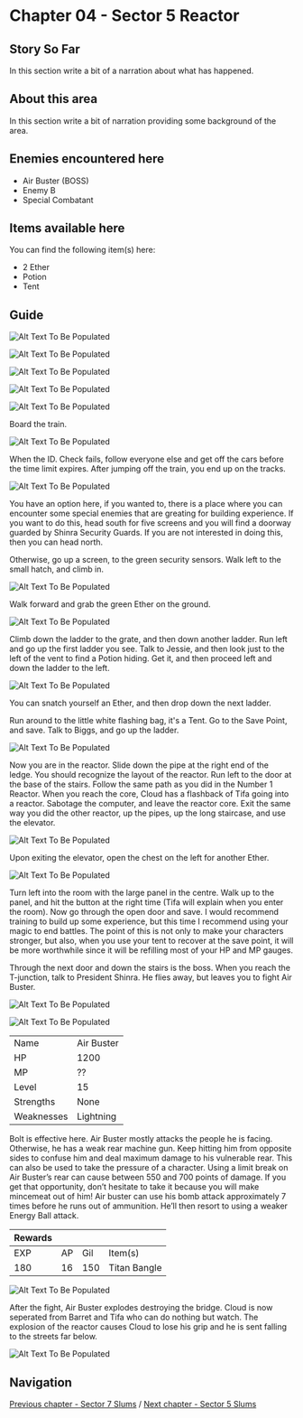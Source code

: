 #  Chapter 04 - Sector 5 Reactor


## Story So Far

In this section write a bit of a narration about what has happened.

## About this area

In this section write a bit of narration providing some background of the area.

## Enemies encountered here

- Air Buster (BOSS)
- Enemy B
- Special Combatant

## Items available here

You can find the following item(s) here:

- 2 Ether
- Potion
- Tent

## Guide

![Alt Text To Be Populated](../walkthrough-assets/ch04-01.jpg) 

![Alt Text To Be Populated](../walkthrough-assets/ch04-02.jpg) 

![Alt Text To Be Populated](../walkthrough-assets/ch04-03.jpg) 

![Alt Text To Be Populated](../walkthrough-assets/ch04-04.jpg) 

![Alt Text To Be Populated](../walkthrough-assets/ch04-05.jpg) 

Board the train. 

![Alt Text To Be Populated](../walkthrough-assets/ch04-06.jpg) 

When the ID. Check fails, follow everyone else and get off the cars before the time limit expires. After jumping off the train, you end up on the tracks.

![Alt Text To Be Populated](../walkthrough-assets/ch04-07.jpg) 

You have an option here, if you wanted to, there is a place where you can encounter some special enemies that are greating for building experience. If you want to do this, head south for five screens and you will find a doorway guarded by Shinra Security Guards. If you are not interested in doing this, then you can head north.

Otherwise, go up a screen, to the green security sensors. Walk left to the small hatch, and climb in.

![Alt Text To Be Populated](../walkthrough-assets/ch04-08.png) 
  
Walk forward and grab the green Ether on the ground. 

![Alt Text To Be Populated](../walkthrough-assets/ch04-09.jpg) 

Climb down the ladder to the grate, and then down another ladder. Run left and go up the first ladder you see. Talk to Jessie, and then look just to the left of the vent to find a Potion hiding.  Get it, and then proceed left and down the ladder to the left.

![Alt Text To Be Populated](../walkthrough-assets/ch04-10.png) 
 
You can snatch yourself an Ether, and then drop down the next ladder. 

Run around to the little white flashing bag, it's a Tent. Go to the Save Point, and save. Talk to Biggs, and go up the ladder.

![Alt Text To Be Populated](../walkthrough-assets/ch04-11.png) 

Now you are in the reactor. Slide down the pipe at the right end of the ledge. You should recognize the layout of the reactor. Run left to the door at the base of the stairs. Follow the same path as you did in the Number 1 Reactor. When you reach the core, Cloud has a flashback of Tifa going into a reactor. Sabotage the computer, and leave the reactor core. Exit the same way you did the other reactor, up the pipes, up the long staircase, and use the elevator.

![Alt Text To Be Populated](../walkthrough-assets/ch04-12.png) 

Upon exiting the elevator, open the chest on the left for another Ether. 

![Alt Text To Be Populated](../walkthrough-assets/ch04-13.png) 

Turn left into the room with the large panel in the centre. Walk up to the panel, and hit the button at the right time (Tifa will explain when you enter the room). Now go through the open door and save. I would recommend training to build up some experience, but this time I recommend using your magic to end battles. The point of this is not only to make your characters stronger, but also, when you use your tent to recover at the save point, it will be more worthwhile since it will be refilling most of your HP and MP gauges.

Through the next door and down the stairs is the boss. When you reach the T-junction, talk to President Shinra. He flies away, but leaves you to fight Air Buster. 

![Alt Text To Be Populated](../walkthrough-assets/ch04-14.png) 


![Alt Text To Be Populated](../general-assets/boss-banner.png) 


|   |   |
|---|---|
| Name  | Air Buster  |
| HP  | 1200  |
| MP  | ??  |
| Level  | 15  |
| Strengths  | None  |
| Weaknesses  | Lightning  |

Bolt is effective here. Air Buster mostly attacks the people he is facing. Otherwise, he has a weak rear machine gun. Keep hitting him from opposite sides to confuse him and deal maximum damage to his vulnerable rear. This can also be used to take the pressure of a character. Using a limit break on Air Buster’s rear can cause between 550 and 700 points of damage. If you get that opportunity, don’t hesitate to take it because you will make mincemeat out of him! Air buster can use his bomb attack approximately 7 times before he runs out of ammunition. He’ll then resort to using a weaker Energy Ball attack.

| Rewards  |   |   |   |
|---|---|---|---|
| EXP  | AP  | Gil  | Item(s)  |
| 180  | 16  | 150  | Titan Bangle  |

![Alt Text To Be Populated](../general-assets/boss-banner.png) 

After the fight, Air Buster explodes destroying the bridge. Cloud is now seperated from Barret and Tifa who can do nothing but watch. The explosion of the reactor causes Cloud to lose his grip and he is sent falling to the streets far below. 

![Alt Text To Be Populated](../walkthrough-assets/ch04-15.png) 

## Navigation
[Previous chapter - Sector 7 Slums](/chapter-03-sector-7-slums.md) / [Next chapter - Sector 5 Slums](/chapter-05-sector-5-slums.md)

